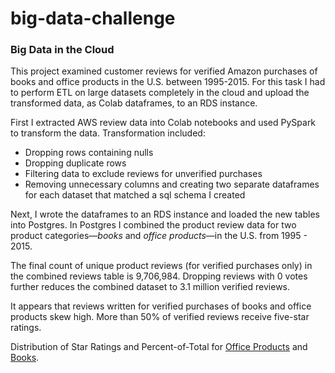 # big-data-challenge
<h3>Big Data in the Cloud</h3>
<p>
  This project examined customer reviews for verified Amazon purchases of books and office products in the U.S. between 1995-2015. For this task I had to perform ETL on large datasets completely in the cloud and upload the transformed data, as Colab dataframes, to an RDS instance.</p>  
<p>First I extracted AWS review data into Colab notebooks and used PySpark to transform the data. Transformation included: 
<ul>
  <li>Dropping rows containing nulls</li>
  <li>Dropping duplicate rows</li>
  <li>Filtering data to exclude reviews for unverified purchases</li>
  <li>Removing unnecessary columns and creating two separate dataframes for each dataset that matched a sql schema I created</li>
</ul>
</p>
<p>Next, I wrote the dataframes to an RDS instance and loaded the new tables into Postgres.  In Postgres I combined the product review data for two product categories—<i>books</i> and <i>office products</i>—in the U.S. from 1995 - 2015.</p>
<p>The final count of unique product reviews (for verified purchases only) in the combined reviews table is 9,706,984. Dropping reviews with 0 votes further reduces the combined dataset to 3.1 million verified reviews.</p>
<p>It appears that reviews written for verified purchases of books and office products skew high.  More than 50% of verified reviews receive five-star ratings.</p>
<p>Distribution of Star Ratings and Percent-of-Total for <a href="https://github.com/boar1ang/big-data-challenge/blob/master/level-2/OfficeProdRatings.png" target="_blank">Office Products</a> and <a href="https://github.com/boar1ang/big-data-challenge/blob/master/level-2/BookRatings.png">Books</a>.
 

